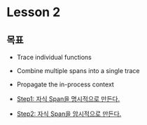 # Lesson 2

## 목표

- Trace individual functions
- Combine multiple spans into a single trace
- Propagate the in-process context

- [Step1: 자식 Span을 명시적으로 만든다.](./Step1)
- [Step2: 자식 Span을 암시적으로 만든다.](./Step2)

